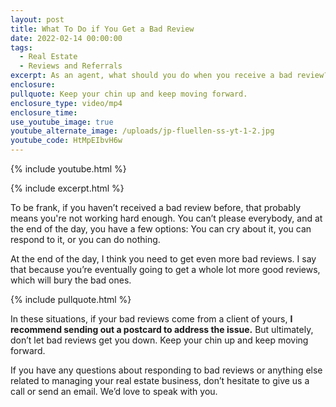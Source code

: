 ```yaml
---
layout: post
title: What To Do if You Get a Bad Review
date: 2022-02-14 00:00:00
tags:
  - Real Estate
  - Reviews and Referrals
excerpt: As an agent, what should you do when you receive a bad review?
enclosure:
pullquote: Keep your chin up and keep moving forward.
enclosure_type: video/mp4
enclosure_time:
use_youtube_image: true
youtube_alternate_image: /uploads/jp-fluellen-ss-yt-1-2.jpg
youtube_code: HtMpEIbvH6w
---
```

{% include youtube.html %}

{% include excerpt.html %}

To be frank, if you haven’t received a bad review before, that probably means you're not working hard enough. You can’t please everybody, and at the end of the day, you have a few options: You can cry about it, you can respond to it, or you can do nothing.

At the end of the day, I think you need to get even more bad reviews. I say that because you’re eventually going to get a whole lot more good reviews, which will bury the bad ones.&nbsp;

{% include pullquote.html %}

In these situations, if your bad reviews come from a client of yours, **I recommend sending out a postcard to address the issue.** But ultimately, don’t let bad reviews get you down. Keep your chin up and keep moving forward.

If you have any questions about responding to bad reviews or anything else related to managing your real estate business, don’t hesitate to give us a call or send an email. We’d love to speak with you.
